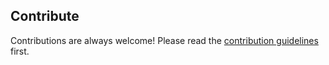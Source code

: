 ## Contribute
Contributions are always welcome!
Please read the [contribution guidelines](contributing) first.